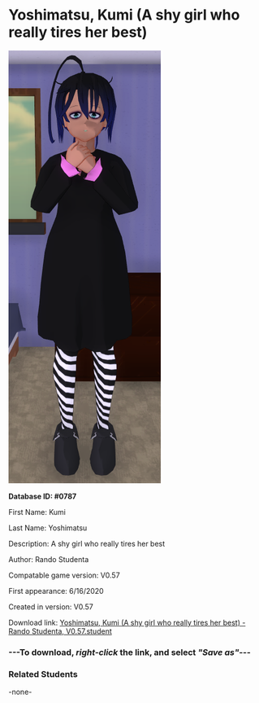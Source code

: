 # Yoshimatsu, Kumi (A shy girl who really tires her best)

<img src="../../Files/Images/Yoshimatsu, Kumi (A shy girl who really tires her best).png" title="Yoshimatsu, Kumi (A shy girl who really tires her best) - Rando Studenta, V0.57">

**Database ID: #0787**

First Name: Kumi

Last Name: Yoshimatsu

Description: A shy girl who really tires her best

Author: Rando Studenta

Compatable game version: V0.57

First appearance: 6/16/2020

Created in version: V0.57

Download link: <a href="https://raw.githubusercontent.com/Arbiter1223/Daigaku-Gurashi-Custom-Students/master/Files/Student%20Files/Yoshimatsu%2C%20Kumi%20(A%20shy%20girl%20who%20really%20tires%20her%20best)%20-%20Rando%20Studenta%2C%20V0.57.student">Yoshimatsu, Kumi (A shy girl who really tires her best) - Rando Studenta, V0.57.student</a>

### ---**To download, _right-click_ the link, and select _"Save as"_**---

### Related Students

-none-
